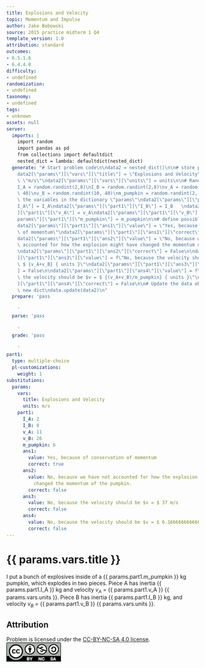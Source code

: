 ```yaml
---
title: Explosions and Velocity
topic: Momentum and Impulse
author: Jake Bobowski
source: 2015 practice midterm 1 Q4
template_version: 1.0
attribution: standard
outcomes:
- 6.5.1.6
- 6.4.4.0
difficulty:
- undefined
randomization:
- undefined
taxonomy:
- undefined
tags:
- unknown
assets: null
server:
  imports: |
    import random
    import pandas as pd
    from collections import defaultdict
    nested_dict = lambda: defaultdict(nested_dict)
  generate: "# Start problem code\n\ndata2 = nested_dict()\n\n# store phrases etc\n\
    data2[\"params\"][\"vars\"][\"title\"] = \"Explosions and Velocity\"\nunits =\
    \ \"m/s\"\ndata2[\"params\"][\"vars\"][\"units\"] = units\n\n# Randomize Variables\n\
    I_A = random.randint(2,8)\nI_B = random.randint(2,8)\nv_A = random.randint(10,\
    \ 40)\nv_B = random.randint(10, 40)\nm_pumpkin = random.randint(2, 10)\n\n# store\
    \ the variables in the dictionary \"params\"\ndata2[\"params\"][\"part1\"][\"\
    I_A\"] = I_A\ndata2[\"params\"][\"part1\"][\"I_B\"] = I_B   \ndata2[\"params\"\
    ][\"part1\"][\"v_A\"] = v_A\ndata2[\"params\"][\"part1\"][\"v_B\"] = v_B\ndata2[\"\
    params\"][\"part1\"][\"m_pumpkin\"] = m_pumpkin\n\n# define possible answers\n\
    data2[\"params\"][\"part1\"][\"ans1\"][\"value\"] = \"Yes, because of conservation\
    \ of momentum\"\ndata2[\"params\"][\"part1\"][\"ans1\"][\"correct\"] = True\n\n\
    data2[\"params\"][\"part1\"][\"ans2\"][\"value\"] = \"No, because we have not\
    \ accounted for how the explosion might have changed the momentum of the pumpkin.\"\
    \ndata2[\"params\"][\"part1\"][\"ans2\"][\"correct\"] = False\n\ndata2[\"params\"\
    ][\"part1\"][\"ans3\"][\"value\"] = f\"No, because the velocity should be $v =\
    \ $ {v_A+v_B} { units }\"\ndata2[\"params\"][\"part1\"][\"ans3\"][\"correct\"\
    ] = False\n\ndata2[\"params\"][\"part1\"][\"ans4\"][\"value\"] = f\"No, because\
    \ the velocity should be $v = $ {(v_A+v_B)/m_pumpkin} { units }\"\ndata2[\"params\"\
    ][\"part1\"][\"ans4\"][\"correct\"] = False\n\n# Update the data object with a\
    \ new dict\ndata.update(data2)\n"
  prepare: 'pass

    '
  parse: 'pass

    '
  grade: 'pass

    '
part1:
  type: multiple-choice
  pl-customizations:
    weight: 1
substitutions:
  params:
    vars:
      title: Explosions and Velocity
      units: m/s
    part1:
      I_A: 2
      I_B: 8
      v_A: 11
      v_B: 26
      m_pumpkin: 6
      ans1:
        value: Yes, because of conservation of momentum
        correct: true
      ans2:
        value: No, because we have not accounted for how the explosion might have
          changed the momentum of the pumpkin.
        correct: false
      ans3:
        value: No, because the velocity should be $v = $ 37 m/s
        correct: false
      ans4:
        value: No, because the velocity should be $v = $ 6.166666666666667 m/s
        correct: false
---
```

# {{ params.vars.title }}
I put a bunch of explosives inside of a {{ params.part1.m_pumpkin }} kg pumpkin, which explodes in two pieces.
Piece A has inertia {{ params.part1.I_A }} kg and velocity $v_A$ = {{ params.part1.v_A }} {{ params.vars.units }}.
Piece B has inertia {{ params.part1.I_B }} kg, and velocity $v_B$ = {{ params.part1.v_B }} {{ params.vars.units }}.

## Attribution

Problem is licensed under the [CC-BY-NC-SA 4.0 license](https://creativecommons.org/licenses/by-nc-sa/4.0/).
![The Creative Commons 4.0 license requiring attribution-BY, non-commercial-NC, and share-alike-SA license.](https://raw.githubusercontent.com/firasm/bits/master/by-nc-sa.png)